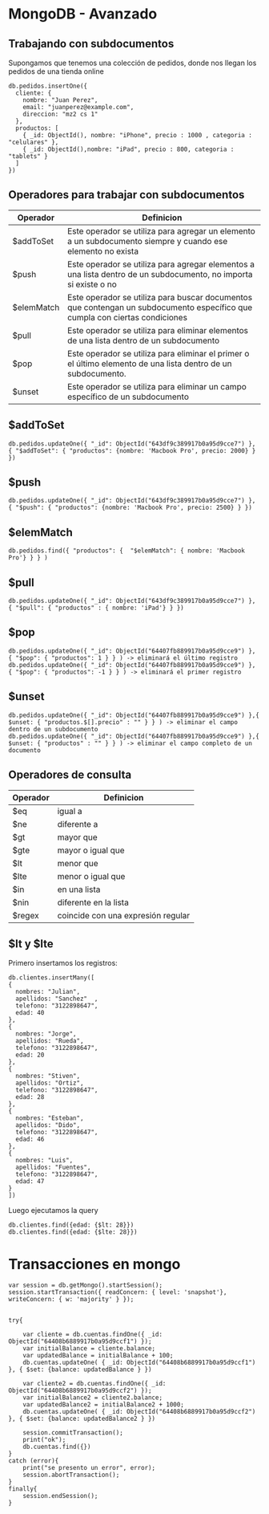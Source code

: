 # MongoDB - Avanzado

## Trabajando con subdocumentos
Supongamos que tenemos una colección de pedidos, donde nos llegan los pedidos de una tienda online
```
db.pedidos.insertOne({
  cliente: {
    nombre: "Juan Perez",
    email: "juanperez@example.com",
    direccion: "mz2 cs 1"
  },
  productos: [
    { _id: ObjectId(), nombre: "iPhone", precio : 1000 , categoria : "celulares" },
    { _id: ObjectId(),nombre: "iPad", precio : 800, categoria : "tablets" }
  ]
})
```

## Operadores para trabajar con subdocumentos

|Operador|Definicion
|-------|----------|
|$addToSet| Este operador se utiliza para agregar un elemento a un subdocumento siempre y cuando ese elemento no exista|
|$push|Este operador se utiliza para agregar elementos a una lista dentro de un subdocumento, no importa si existe o no|
|$elemMatch| Este operador se utiliza para buscar documentos que contengan un subdocumento específico que cumpla con ciertas condiciones|
|$pull|Este operador se utiliza para eliminar elementos de una lista dentro de un subdocumento|
|$pop| Este operador se utiliza para eliminar el primer o el último elemento de una lista dentro de un subdocumento. |
|$unset|Este operador se utiliza para eliminar un campo específico de un subdocumento|

## $addToSet
```
db.pedidos.updateOne({ "_id": ObjectId("643df9c389917b0a95d9cce7") }, { "$addToSet": { "productos": {nombre: 'Macbook Pro', precio: 2000} } })
```
## $push
```
db.pedidos.updateOne({ "_id": ObjectId("643df9c389917b0a95d9cce7") }, { "$push": { "productos": {nombre: 'Macbook Pro', precio: 2500} } })
```
## $elemMatch
```
db.pedidos.find({ "productos": {  "$elemMatch": { nombre: 'Macbook Pro'} } } )
```

## $pull
```
db.pedidos.updateOne({ "_id": ObjectId("643df9c389917b0a95d9cce7") }, { "$pull": { "productos" : { nombre: 'iPad'} } })
```

## $pop
```
db.pedidos.updateOne({ "_id": ObjectId("64407fb889917b0a95d9cce9") }, { "$pop": { "productos": 1 } } ) -> eliminará el último registro
db.pedidos.updateOne({ "_id": ObjectId("64407fb889917b0a95d9cce9") }, { "$pop": { "productos": -1 } } ) -> eliminará el primer registro

```

## $unset
```
db.pedidos.updateOne({ "_id": ObjectId("64407fb889917b0a95d9cce9") },{ $unset: { "productos.$[].precio" : "" } } ) -> eliminar el campo dentro de un subdocumento
db.pedidos.updateOne({ "_id": ObjectId("64407fb889917b0a95d9cce9") },{ $unset: { "productos" : "" } } ) -> eliminar el campo completo de un documento
```

## Operadores de consulta

|Operador|Definicion
|-------|----------|
|$eq| igual a|
|$ne| diferente a|
|$gt| mayor que|
|$gte| mayor o igual que|
|$lt| menor que|
|$lte| menor o igual que|
|$in| en una lista|
|$nin| diferente en la lista|
|$regex|coincide con una expresión regular|


## $lt y $lte
Primero insertamos los registros:
```
db.clientes.insertMany([
{
  nombres: "Julian",
  apellidos: "Sanchez"  ,
  telefono: "3122898647", 
  edad: 40  
},
{
  nombres: "Jorge",
  apellidos: "Rueda",
  telefono: "3122898647",
  edad: 20  
},
{
  nombres: "Stiven",
  apellidos: "Ortiz",
  telefono: "3122898647",
  edad: 28  
},
{
  nombres: "Esteban",
  apellidos: "Dido",
  telefono: "3122898647",
  edad: 46  
},
{
  nombres: "Luis",
  apellidos: "Fuentes",
  telefono: "3122898647",
  edad: 47
}
])
```
Luego ejecutamos la query
```
db.clientes.find({edad: {$lt: 28}})
db.clientes.find({edad: {$lte: 28}})
```

# Transacciones en mongo

```
var session = db.getMongo().startSession();
session.startTransaction({ readConcern: { level: 'snapshot'}, writeConcern: { w: 'majority' } });
 

try{

    var cliente = db.cuentas.findOne({ _id: ObjectId("64408b6889917b0a95d9ccf1") });
    var initialBalance = cliente.balance; 
    var updatedBalance = initialBalance + 100; 
    db.cuentas.updateOne( { _id: ObjectId("64408b6889917b0a95d9ccf1") }, { $set: {balance: updatedBalance } })

    var cliente2 = db.cuentas.findOne({ _id: ObjectId("64408b6889917b0a95d9ccf2") });
    var initialBalance2 = cliente2.balance; 
    var updatedBalance2 = initialBalance2 + 1000; 
    db.cuentas.updateOne( { _id: ObjectId("64408b6889917b0a95d9ccf2") }, { $set: {balance: updatedBalance2 } })

    session.commitTransaction(); 
    print("ok");
    db.cuentas.find({})    
}
catch (error){
    print("se presento un error", error);
    session.abortTransaction(); 
}
finally{
    session.endSession();
}
```
